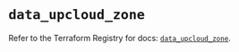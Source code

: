 # `data_upcloud_zone`

Refer to the Terraform Registry for docs: [`data_upcloud_zone`](https://registry.terraform.io/providers/upcloudltd/upcloud/5.1.1/docs/data-sources/zone).
